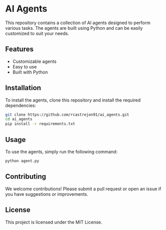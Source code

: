# AI Agents

This repository contains a collection of AI agents designed to perform various tasks. The agents are built using Python and can be easily customized to suit your needs.

## Features
- Customizable agents
- Easy to use
- Built with Python

## Installation
To install the agents, clone this repository and install the required dependencies:

```bash
git clone https://github.com/rcastrejon91/ai_agents.git
cd ai_agents
pip install -r requirements.txt
```

## Usage
To use the agents, simply run the following command:

```bash
python agent.py
```

## Contributing
We welcome contributions! Please submit a pull request or open an issue if you have suggestions or improvements.

## License
This project is licensed under the MIT License.